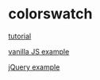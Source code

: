 # colorswatch


[tutorial](http://css3files.com/2011/04/11/how-to-develop-a-color-scheme-switcher/)

[vanilla JS example](https://codepen.io/nevan/pen/kBItz)

[jQuery example](https://codepen.io/nevan/pen/dmklG)
